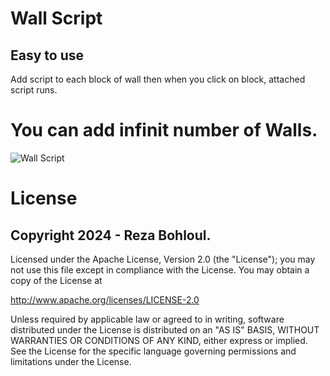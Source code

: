 # Wall Script

## Easy to use

Add script to each block of wall then when you click on block, attached script runs.

# You can add infinit number of Walls.

![Wall Script](https://github.com/user-attachments/assets/f25e198c-0900-4e14-b264-70f7172ad8c5)

# License

## Copyright 2024 - Reza Bohloul.

Licensed under the Apache License, Version 2.0 (the "License"); you may not use this file except in compliance with the License. You may obtain a copy of the License at

http://www.apache.org/licenses/LICENSE-2.0

Unless required by applicable law or agreed to in writing, software distributed under the License is distributed on an "AS IS" BASIS, WITHOUT WARRANTIES OR CONDITIONS OF ANY KIND, either express or implied. See the License for the specific language governing permissions and limitations under the License.
